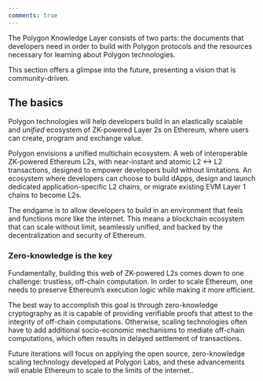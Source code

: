 ```yaml
---
comments: true
---
```


The Polygon Knowledge Layer consists of two parts: the documents that developers need in order to build with Polygon protocols and the resources necessary for learning about Polygon technologies.

This section offers a glimpse into the future, presenting a vision that is community-driven.

## The basics

Polygon technologies will help developers build in an elastically scalable and *unified* ecosystem of ZK-powered Layer 2s on Ethereum, where users can create, program and exchange value.

Polygon envisions a unified multichain ecosystem. A web of interoperable ZK-powered Ethereum L2s, with near-instant and atomic L2 <-> L2 transactions, designed to empower developers build without limitations. An ecosystem where developers can choose to build dApps, design and launch dedicated application-specific L2 chains, or migrate existing EVM Layer 1 chains to become L2s.

The endgame is to allow developers to build in an environment that feels and functions more like the internet. This means a blockchain ecosystem that can scale without limit, seamlessly unified, and backed by the decentralization and security of Ethereum.

### Zero-knowledge is the key

Fundamentally, building this web of ZK-powered L2s comes down to one challenge: trustless, off-chain computation. In order to scale Ethereum, one needs to preserve Ethereum’s execution logic while making it more efficient.

The best way to accomplish this goal is through zero-knowledge cryptography as it is capable of providing verifiable proofs that attest to the integrity of off-chain computations. Otherwise, scaling technologies often have to add additional socio-economic mechanisms to mediate off-chain computations, which often results in delayed settlement of transactions.

Future iterations will focus on applying the open source, zero-knowledge scaling technology developed at Polygon Labs, and these advancements will enable Ethereum to scale to the limits of the internet..

